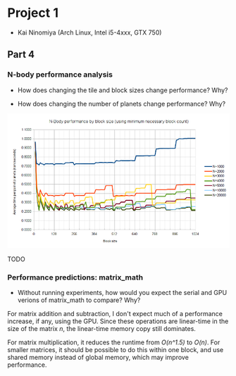 Project 1
=========

* Kai Ninomiya <kainino> (Arch Linux, Intel i5-4xxx, GTX 750)


Part 4
------

### N-body performance analysis

* How does changing the tile and block sizes change performance? Why?

* How does changing the number of planets change performance? Why?

![N-Body performance by block size (using minimum necessary block count)](perftests.png)

TODO

### Performance predictions: matrix_math

* Without running experiments, how would you expect the serial and GPU verions
of matrix_math to compare? Why?

For matrix addition and subtraction, I don't expect much
of a performance increase, if any, using the GPU. Since these operations are
linear-time in the size of the matrix _n_, the linear-time memory copy
still dominates.

For matrix multiplication, it reduces the runtime from _O(n^1.5)_ to _O(n)_.
For smaller matrices, it should be possible to do this within one block, and
use shared memory instead of global memory, which may improve performance.
